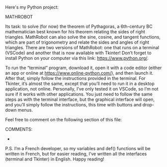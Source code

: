 Here's my Python project:

MATHROBOT

Its task: to solve (for now) the theorem of Pythagoras, a 6th-century BC mathematician best known for his theorem relating the sides of right triangles. MathRobot can also solve the sine, cosine, and tangent functions, which are part of trigonometry and relate the sides and angles of right triangles. There are two versions of MathRobot: one that runs on a terminal (VSCode) and another that is now available with Tkinter! Don’t forget to install Python on your computer via this link: https://www.python.org/.

To run the “terminal” program, download it, open it with a code editor (either an app or online at https://www.online-python.com/), and then launch it. After that, simply follow the instructions provided in the terminal. For Tkinter, it’s almost the same, except that you’ll need to run it in a desktop application, not online. Personally, I’ve only tested it on VSCode, so I’m not sure if it works with other applications. You just need to follow the same steps as with the terminal interface, but the graphical interface will open, and you’ll simply follow the instructions, this time with buttons and drop-down menus.

Feel free to comment on the following section of this file:

COMMENTS:

-
P.S. I’m a French developer, so my variables and def() functions will be written in French, but for easier reading, I’ve written all the interfaces (terminal and Tkinter) in English. Happy reading!
